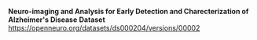 
<b>Neuro-imaging and Analysis for Early Detection and Charecterization of Alzheimer's Disease</b>
<b>Dataset</b>
<a>https://openneuro.org/datasets/ds000204/versions/00002</a>
